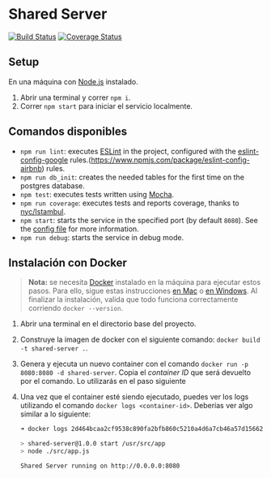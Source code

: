 # Shared Server

[![Build Status](https://travis-ci.org/taller2-2018-1-grupo2/shared-server.svg?branch=master)](https://travis-ci.org/taller2-2018-1-grupo2/shared-server)
[![Coverage Status](https://coveralls.io/repos/github/taller2-2018-1-grupo2/shared-server/badge.svg?branch=master)](https://coveralls.io/github/taller2-2018-1-grupo2/shared-server?branch=master)

## Setup

En una máquina con [Node.js](https://nodejs.org/en/) instalado.

1. Abrir una terminal y correr `npm i`.
1. Correr `npm start` para iniciar el servicio localmente.

## Comandos disponibles

* `npm run lint`: executes [ESLint](https://eslint.org/) in the project, configured with the [eslint-config-google](https://github.com/google/eslint-config-google) rules.(https://www.npmjs.com/package/eslint-config-airbnb) rules.
* `npm run db_init`: creates the needed tables for the first time on the postgres database.
* `npm test`: executes tests written using [Mocha](https://mochajs.org/).
* `npm run coverage`: executes tests and reports coverage, thanks to [nyc/Istambul](https://github.com/istanbuljs/nyc).
* `npm start`: starts the service in the specified port (by default `8080`). See the [config file](./config/default.js) for more information.
* `npm run debug`: starts the service in debug mode.

## Instalación con Docker

> **Nota:** se necesita [Docker](https://www.docker.com/) instalado en la máquina para ejecutar estos pasos. Para ello, sigue estas instrucciones [en Mac](https://docs.docker.com/docker-for-mac/install/) o [en Windows](https://docs.docker.com/docker-for-windows/install/). Al finalizar la instalación, valida que todo funciona correctamente corriendo `docker --version`.

1. Abrir una terminal en el directorio base del proyecto.
1. Construye la imagen de docker con el siguiente comando: `docker build -t shared-server .`.
1. Genera y ejecuta un nuevo container con el comando `docker run -p 8080:8080 -d shared-server`. Copia el _container ID_ que será devuelto por el comando. Lo utilizarás en el paso siguiente
1. Una vez que el container esté siendo ejecutado, puedes ver los logs utilizando el comando `docker logs <container-id>`. Deberías ver algo similar a lo siguiente:

    ```bash
    ➜ docker logs 2d464bcaa2cf9538c890fa2bfb860c5210a4d6a7cb46a57d156620d2871b7054

    > shared-server@1.0.0 start /usr/src/app
    > node ./src/app.js

    Shared Server running on http://0.0.0.0:8080
    ```




